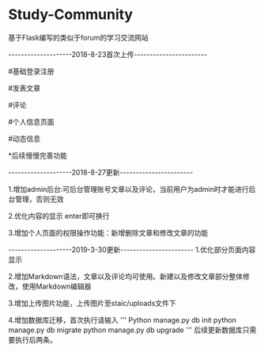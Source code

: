 # Study-Community
基于Flask编写的类似于forum的学习交流网站

--------------------2018-8-23首次上传-----------------------

#基础登录注册

#发表文章

#评论

#个人信息页面

#动态信息

*后续慢慢完善功能

--------------------2018-8-27更新-----------------------

1.增加admin后台:可后台管理账号文章以及评论，当前用户为admin时才能进行后台管理，否则无效

2.优化内容的显示 enter即可换行

3.增加个人页面的权限操作功能：新增删除文章和修改文章的功能

--------------------2019-3-30更新-----------------------
1.优化部分页面内容显示

2.增加Markdown语法，文章以及评论均可使用。新建以及修改文章部分整体修改，使用Markdown编辑器

3.增加上传图片功能，上传图片至staic/uploads文件下

4.增加数据库迁移，首次执行请输入
'''
Python manage.py db init
python manage.py db migrate
python manage.py db upgrade
'''
后续更新数据库只需要执行后两条。
